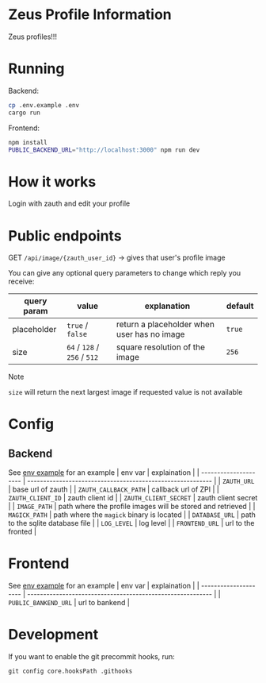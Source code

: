 # Zeus Profile Information
Zeus profiles!!!

# Running
Backend:
```bash
cp .env.example .env
cargo run
```
Frontend:
```bash
npm install
PUBLIC_BACKEND_URL="http://localhost:3000" npm run dev
```

# How it works

Login with zauth and edit your profile

# Public endpoints

GET `/api/image/{zauth_user_id}` -> gives that user's profile image

You can give any optional query parameters to change which reply you receive:

| query param | value                        | explanation                                 | default |
| ----------- | ---------------------------- | ------------------------------------------- | ------- |
| placeholder | `true` / `false`             | return a placeholder when user has no image | `true`  |
| size        | `64` / `128` / `256` / `512` | square resolution of the image              | `256`   |

> [!NOTE]
> `size` will return the next largest image if requested value is not available

# Config

## Backend
See [env example](./.env.example) for an example
| env var | explaination |
| --------------------- | ---------------------------------------------------------- |
| `ZAUTH_URL` | base url of zauth |
| `ZAUTH_CALLBACK_PATH` | callback url of ZPI |
| `ZAUTH_CLIENT_ID` | zauth client id |
| `ZAUTH_CLIENT_SECRET` | zauth client secret |
| `IMAGE_PATH` | path where the profile images will be stored and retrieved |
| `MAGICK_PATH` | path where the `magick` binary is located |
| `DATABASE_URL` | path to the sqlite database file |
| `LOG_LEVEL` | log level |
| `FRONTEND_URL` | url to the fronted |

# Frontend
See [env example](./ui/.env.example) for an example
| env var | explaination |
| --------------------- | ---------------------------------------------------------- |
| `PUBLIC_BANKEND_URL` | url to bankend |

# Development

If you want to enable the git precommit hooks, run:

```
git config core.hooksPath .githooks
```
